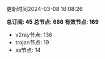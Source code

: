 更新时间2024-03-08 16:08:26

**总订阅: 45**
**总节点: 686**
**有效节点: 169**
- v2ray节点: 136
- trojan节点: 19
- ss节点: 14
